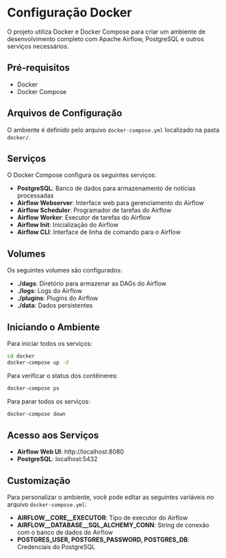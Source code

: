 # Configuração Docker

O projeto utiliza Docker e Docker Compose para criar um ambiente de desenvolvimento completo com Apache Airflow, PostgreSQL e outros serviços necessários.

## Pré-requisitos

- Docker
- Docker Compose

## Arquivos de Configuração

O ambiente é definido pelo arquivo `docker-compose.yml` localizado na pasta `docker/`.

## Serviços

O Docker Compose configura os seguintes serviços:

- **PostgreSQL**: Banco de dados para armazenamento de notícias processadas
- **Airflow Webserver**: Interface web para gerenciamento do Airflow
- **Airflow Scheduler**: Programador de tarefas do Airflow
- **Airflow Worker**: Executor de tarefas do Airflow
- **Airflow Init**: Inicialização do Airflow
- **Airflow CLI**: Interface de linha de comando para o Airflow

## Volumes

Os seguintes volumes são configurados:

- **./dags**: Diretório para armazenar as DAGs do Airflow
- **./logs**: Logs do Airflow
- **./plugins**: Plugins do Airflow
- **./data**: Dados persistentes

## Iniciando o Ambiente

Para iniciar todos os serviços:

```bash
cd docker
docker-compose up -d
```

Para verificar o status dos contêineres:

```bash
docker-compose ps
```

Para parar todos os serviços:

```bash
docker-compose down
```

## Acesso aos Serviços

- **Airflow Web UI**: http://localhost:8080
- **PostgreSQL**: localhost:5432

## Customização

Para personalizar o ambiente, você pode editar as seguintes variáveis no arquivo `docker-compose.yml`:

- **AIRFLOW__CORE__EXECUTOR**: Tipo de executor do Airflow
- **AIRFLOW__DATABASE__SQL_ALCHEMY_CONN**: String de conexão com o banco de dados do Airflow
- **POSTGRES_USER, POSTGRES_PASSWORD, POSTGRES_DB**: Credenciais do PostgreSQL 